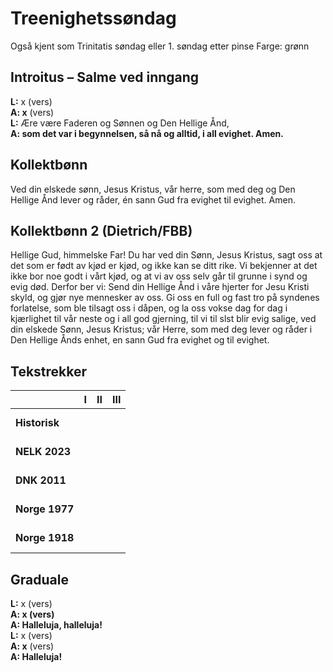 # Treenighetssøndag

Også kjent som Trinitatis søndag
eller 1. søndag etter pinse
Farge: grønn  

## Introitus – Salme ved inngang

**L:** x (vers)  
**A: x** (vers)  
**L:** Ære være Faderen og Sønnen og Den Hellige Ånd,  
**A: som det var i begynnelsen, så nå og alltid, i all evighet. Amen.**  

## Kollektbønn

Ved din elskede sønn, Jesus Kristus, vår herre, som med deg og Den Hellige Ånd lever og råder, én sann Gud fra evighet til evighet. Amen.

## Kollektbønn 2 (Dietrich/FBB)

Hellige Gud, himmelske Far! Du har ved din Sønn, Jesus Kristus, sagt oss at det som er født av kjød er kjød, og ikke kan se ditt rike. Vi bekjenner at det ikke bor noe godt i vårt kjød, og at vi av oss selv går til grunne i synd og evig død. Derfor ber vi: Send din Hellige Ånd i våre hjerter for Jesu Kristi skyld, og gjør nye mennesker av oss. Gi oss en full og fast tro på syndenes forlatelse, som ble tilsagt oss i dåpen, og la oss vokse dag for dag i kjærlighet til vår neste og i all god gjerning, til vi til slst blir evig salige, ved din elskede Sønn, Jesus Kristus; vår Herre, som med deg lever og råder i Den Hellige Ånds enhet, en sann Gud fra evighet og til evighet.

## Tekstrekker

| |**I**|**II**|**III**|
|:---|:---:|:---:|:---:|
|**Historisk**| <br> <br> | <br> <br> | <br> <br> |
|**NELK 2023**| <br> <br> | <br> <br> | <br> <br> |
|**DNK 2011**| <br> <br> | <br> <br> | <br> <br> |
|**Norge 1977**| <br> <br> | <br> <br> | <br> <br> |
|**Norge 1918**| <br> <br> | <br> <br> | <br> <br> |

## Graduale

**L:** x (vers)  
**A: x (vers)**  
**A: Halleluja, halleluja!**  
**L:** x (vers)  
**A: x** (vers)  
**A: Halleluja!**  